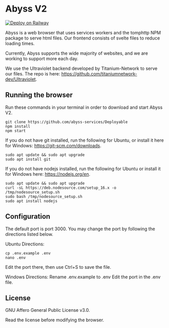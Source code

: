 # Abyss V2

[![Deploy on Railway](https://railway.app/button.svg)](https://railway.app/template/0RVHVb)

Abyss is a web browser that uses services workers and the tomphttp NPM package to serve html files. Our frontend consists of svelte files to reduce loading times.

Currently, Abyss supports the wide majority of websites, and we are working to support more each day.

We use the Ultraviolet backend developed by Titanium-Network to serve our files. The repo is here: https://github.com/titaniumnetwork-dev/Ultraviolet.

## Running the browser
Run these commands in your terminal in order to download and start Abyss V2.

```shell
git clone https://github.com/abyss-services/Deployable
npm install
npm start
```
If you do not have git installed, run the following for Ubuntu, or install it here for Windows: https://git-scm.com/downloads.
```shell
sudo apt update && sudo apt upgrade
sudo apt install git
```
If you do not have nodejs installed, run the following for Ubuntu or install it for Windows here: https://nodejs.org/en.
```shell
sudo apt update && sudo apt upgrade
curl -sL https://deb.nodesource.com/setup_16.x -o /tmp/nodesource_setup.sh
sudo bash /tmp/nodesource_setup.sh
sudo apt install nodejs
```

## Configuration
The default port is port 3000. You may change the port by following the directions listed below.

Ubuntu Directions:
```shell
cp .env.example .env
nano .env
```
Edit the port there, then use Ctrl+S to save the file.

Windows Directions:
Rename .env.example to .env
Edit the port in the .env file.

## License

GNU Affero General Public License v3.0.

Read the license before modifying the browser.
